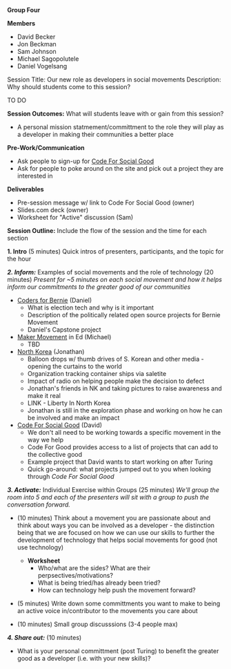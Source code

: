****Group Four****

**Members**
- David Becker
- Jon Beckman
- Sam Johnson
- Michael Sagopolutele
- Daniel Vogelsang

Session Title: Our new role as developers in social movements
Description: Why should students come to this session?

TO DO


**Session Outcomes:** What will students leave with or gain from this session?
- A personal mission statmement/committment to the role they will play as a developer in making their communities a better place

**Pre-Work/Communication**
- Ask people to sign-up for [Code For Social Good](https://app.code4socialgood.org/) 
- Ask for people to poke around on the site and pick out a project they are interested in

**Deliverables**
- Pre-session message w/ link to Code For Social Good (owner)
- Slides.com deck (owner)
- Worksheet for "Active" discussion (Sam)

**Session Outline:**  Include the flow of the session and the time for each section

**1. Intro** (5 minutes)
Quick intros of presenters, participants, and the topic for the hour

***2. Inform:*** Examples of social movements and the role of technology (20 minutes)
_Present for ~5 minutes on each social movement and how it helps inform our commitments to the greater good of our communities_

- [Coders for Bernie]() (Daniel)
  - What is election tech and why is it important
  - Description of the politically related open source projects for Bernie Movement
  - Daniel's Capstone project
- [Maker Movement]() in Ed (Michael)
  - TBD
- [North Korea]() (Jonathan)
  - Balloon drops w/ thumb drives of S. Korean and other media - opening the curtains to the world
  - Organization tracking container ships via saletite
  - Impact of radio on helping people make the decision to defect
  - Jonathan's friends in NK and taking pictures to raise awareness and make it real
  - LINK - Liberty In North Korea
  - Jonathan is still in the exploration phase and working on how he can be involved and make an impact
- [Code For Social Good](https://app.code4socialgood.org/) (David)
  - We don't all need to be working towards a specific movement in the way we help
  - Code For Good provides access to a list of projects that can add to the collective good
  - Example project that David wants to start working on after Turing
  - Quick go-around: what projects jumped out to you when looking through _Code For Social Good_

***3. Activate:*** Individual Exercise within Groups (25 minutes)
_We'll group the room into 5 and each of the presenters will sit with a group to push the conversation forward._

- (10 minutes) Think about a movement you are passionate about and think about ways you can be involved as a developer - the distinction being that we are focused on how we can use our skills to further the development of technology that helps social movements for good (not use technology)
  - ****Worksheet****
    - Who/what are the sides? What are their perpsectives/motivations?
    - What is being tried/has already been tried? 
    - How can technology help push the movement forward?

- (5 minutes) Write down some committments you want to make to being an active voice in/contributor to the movements you care about

- (10 minutes) Small group discusssions (3-4 people max)

***4. Share out:*** (10 minutes)
- What is your personal committment (post Turing) to benefit the greater good as a developer (i.e. with your new skills)? 
